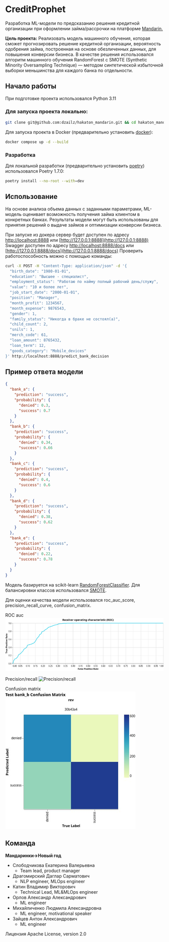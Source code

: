 # CreditProphet

Разработка ML-модели по предсказанию решения кредитной организации при оформлении займа/рассрочки на платформе [Mandarin.](https://mandarin.io/ru)

**Цель проекта:** Реализовать модель машинного обучения, которая сможет прогнозировать решение кредитной организации, вероятность одобрения займа, построенная на основе обезличенных данных, для повышения конверсии бизнеса. В качестве решения использовался алгоритм машинного обучения RandomForest c SMOTE (Synthetic Minority Oversampling Technique) — методом синтетической избыточной выборки меньшинства для каждого банка по отдельности.

## Начало работы
При подготовке проекта использовался Python 3.11

### Для запуска проекта локально:
```bash
git clone git@github.com:dzailz/hakaton_mandarin.git && cd hakaton_mandarin
```
Для запуска проекта в Docker (предварительно установить [docker](https://docs.docker.com/get-docker/)):
```bash
docker compose up -d --build
```
### Разработка
Для локальной разработки (предварительно установить [poetry](https://python-poetry.org/docs/#installation)) использовался Poetry 1.7.0:
```bash
poetry install --no-root --with=dev
```
## Использование
На основе анализа объема данных с заданными параметрами, ML-модель оценивает возможность получения займа клиентом в конкретных банках. Результаты модели могут быть использованы для принятия решений о выдаче займов и оптимизации конверсии бизнеса.

При запуске из докера сервер будет доступен по адресу [http://localhost:8888](http://localhost:8888) или [http://127.0.0.1:8888](http://127.0.0.1:8888)
Swagger доступен по адресу [http://localhost:8888/docs](http://localhost:8888/docs) или [http://127.0.0.1:8888/docs](http://127.0.0.1:8888/docs)
Проверить работоспособность можно с помощью команды:
```bash
curl -X POST -H "Content-Type: application/json" -d '{
  "birth_date": "1980-01-01",
  "education": "Высшее - специалист",
  "employment_status": "Работаю по найму полный рабочий день/служу",
  "value": "10 и более лет",
  "job_start_date": "2000-01-01",
  "position": "Manager",
  "month_profit": 1234567,
  "month_expense": 9876543,
  "gender": 1,
  "family_status": "Никогда в браке не состоял(а)",
  "child_count": 2,
  "snils": 1,
  "merch_code": 61,
  "loan_amount": 8765432,
  "loan_term": 12,
  "goods_category": "Mobile_devices"
}' http://localhost:8888/predict_bank_decision
```
## Пример ответа модели
```json
{
  "bank_a": {
    "prediction": "success",
    "probability": {
      "denied": 0.3,
      "success": 0.7
    }
  },
  "bank_b": {
    "prediction": "success",
    "probability": {
      "denied": 0.34,
      "success": 0.66
    }
  },
  "bank_c": {
    "prediction": "success",
    "probability": {
      "denied": 0.4,
      "success": 0.6
    }
  },
  "bank_d": {
    "prediction": "success",
    "probability": {
      "denied": 0.38,
      "success": 0.62
    }
  },
  "bank_e": {
    "prediction": "success",
    "probability": {
      "denied": 0.22,
      "success": 0.78
    }
  }
}

```
Модель базируется на scikit-learn [RandomForestClassifier](https://scikit-learn.org/stable/modules/generated/sklearn.ensemble.RandomForestClassifier.html). Для балансировки классов использовался [SMOTE](https://imbalanced-learn.org/stable/references/generated/imblearn.over_sampling.SMOTE.html). 

Для оценки качества модели использовался roc_auc_score, precision_recall_curve, confusion_matrix.

ROC auc
![ROC auc](https://github.com/dzailz/hakaton_mandarin/blob/main/ROC_auc.jpeg)

Precision/recall
![Precision/recall](https://github.com/dzailz/hakaton_mandarin/blob/main/Precision_recall.jpeg)

Confusion matrix
![Confusion matrix](https://github.com/dzailz/hakaton_mandarin/blob/main/Confusion_matrix.jpeg)

## Команда
**Мандаринки->Новый год**
- Слободчикова Екатерина Валерьевна
  - Team lead, product manager
- Драгомирский Даглар Сарматович
  - NLP engineer, MLOps engineer
- Катин Владимир Викторович
  - Technical Lead, ML&MLOps engineer
- Орлов Александр Александрович
  - ML engineer
- Михайличенко Людмила Александровна
  - ML engineer, motivational speaker
- Зайцев Антон Александрович
  - ML engineer

Лицензия
Apache License, version 2.0


